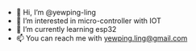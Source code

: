 - 👋 Hi, I’m @yewping-ling
- 👀 I’m interested in micro-controller with IOT
- 🌱 I’m currently learning esp32
- 📫 You can reach me with yewping.ling@gmail.com

<!---
yewping-ling/yewping-ling is a ✨ special ✨ repository because its `README.md` (this file) appears on your GitHub profile.
You can click the Preview link to take a look at your changes.
--->
